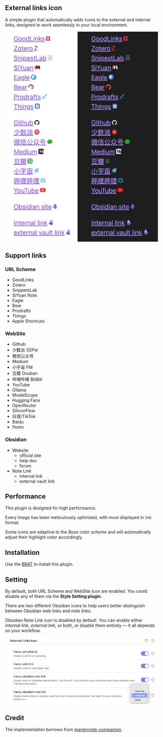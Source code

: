 ## External links icon
A simple plugin that automatically adds icons to the external and internal links, designed to work seamlessly in your local environment.

![demo.png](demo.png)

## Support links
### URL Scheme
- GoodLinks
- Zotero
- SnippetsLab
- SiYuan Note
- Eagle
- Bear
- Prodrafts
- Things
- Apple Shortcuts

### WebSite
- Github
- 少数派 SSPai
- 微信公众号
- Medium
- 小宇宙 FM
- 豆瓣 Douban
- 哔哩哔哩 BiliBili
- YouTube
- Ollama
- ModelScope
- Hugging Face
- OpenRouter
- SiliconFlow
- 抖音/TikTok
- Baidu
- flomo

### Obsidian
- Website
  - official site
  - help doc
  - forum
- Note Link
  - internal link
  - external vault link

## Performance
This plugin is designed for high performance. 

Every image has been meticulously optimized, with most displayed in `SVG` format. 

Some icons are adaptive to the _Base color scheme_ and will automatically adjust their highlight color accordingly.

## Installation
Use the [BRAT](https://obsidian.md/plugins?id=obsidian42-brat) to install this plugin.

## Setting
By default, both URL Scheme and WebSite icon are enabled. You could disable any of them via the **Style Setting plugin**.

There are two different Obsidian icons to help users better distinguish between Obsidian web links and note links.

Obsidian Note Link icon is disabled by default. You can enable either _internal link_, _external link_, or both, or disable them entirely — it all depends on your workflow.

![style-setting](style-setting.png)

## Credit
The implementation borrows from [marginnote-companion](https://github.com/aidenlx/marginnote-companion).
